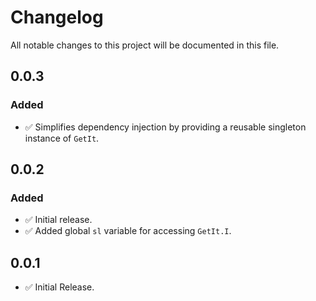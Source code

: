 # Changelog


All notable changes to this project will be documented in this file.


## 0.0.3
### Added
- ✅ Simplifies dependency injection by providing a reusable singleton instance of `GetIt`.


## 0.0.2
### Added
- ✅ Initial release.
- ✅ Added global `sl` variable for accessing `GetIt.I`.


## 0.0.1
- ✅ Initial Release.

